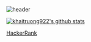 ![header](https://capsule-render.vercel.app/api?type=wave&color=gradient&height=300&section=footer&text=capsule%20render&fontSize=90)

[![khaitruong922's github stats](https://github-readme-stats.vercel.app/api?username=khaitruong922&count_private=true&show_icons=true&theme=radical)](https://github.com/khaitruong922/github-readme-stats)

[HackerRank](https://www.hackerrank.com/khaitruong922)
